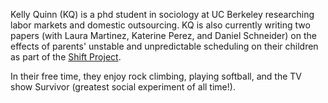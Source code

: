 Kelly Quinn (KQ) is a phd student in sociology at UC Berkeley researching labor markets and domestic outsourcing. KQ is also currently writing two papers (with Laura Martinez, Katerine Perez, and Daniel Schneider) on the effects of parents' unstable and unpredictable scheduling on their children as part of the [Shift Project](https://shift.hks.harvard.edu/).

In their free time, they enjoy rock climbing, playing softball, and the TV show Survivor (greatest social experiment of all time!). 
